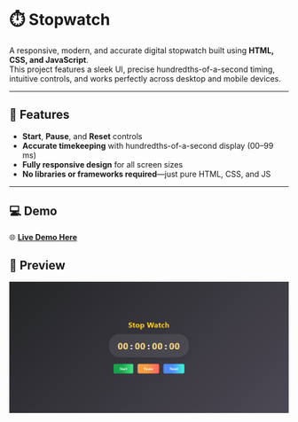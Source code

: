 # ⏱️ Stopwatch

A responsive, modern, and accurate digital stopwatch built using **HTML, CSS, and JavaScript**.  
This project features a sleek UI, precise hundredths-of-a-second timing, intuitive controls, and works perfectly across desktop and mobile devices.

---

## 🚀 Features
- **Start**, **Pause**, and **Reset** controls
- **Accurate timekeeping** with hundredths-of-a-second display (00–99 ms)
- **Fully responsive design** for all screen sizes
- **No libraries or frameworks required**—just pure HTML, CSS, and JS

---

## 💻 Demo

🌐 **[Live Demo Here](https://stopwatch-ourdeepak.netlify.app/)**  

## 📸 Preview
![Stopwatch Preview](preview.png)  

